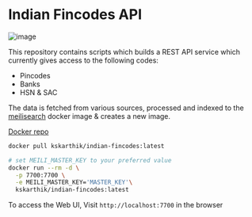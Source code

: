 # Indian Fincodes API
![image](https://github.com/kskarthik/indian-fincodes-api/assets/11899221/6f556c36-ec96-42fd-a016-20f3664b4c77)

This repository contains scripts which builds a REST API service which currently gives access to the following codes:

- Pincodes
- Banks
- HSN & SAC

The data is fetched from various sources, processed and indexed to the [meilisearch](https://www.meilisearch.com) docker image & creates a new image.

[Docker repo](https://hub.docker.com/r/kskarthik/indian-fincodes)

```sh
docker pull kskarthik/indian-fincodes:latest

# set MEILI_MASTER_KEY to your preferred value
docker run --rm -d \
  -p 7700:7700 \
  -e MEILI_MASTER_KEY='MASTER_KEY'\
  kskarthik/indian-fincodes:latest
```

To access the Web UI, Visit `http://localhost:7700` in the browser
